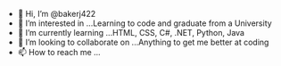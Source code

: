 - 👋 Hi, I’m @bakerj422
- 👀 I’m interested in ...Learning to code and graduate from a University
- 🌱 I’m currently learning ...HTML, CSS, C#, .NET, Python, Java
- 💞️ I’m looking to collaborate on ...Anything to get me better at coding
- 📫 How to reach me ...

<!---
bakerj422/bakerj422 is a ✨ special ✨ repository because its `README.md` (this file) appears on your GitHub profile.
You can click the Preview link to take a look at your changes.
--->
